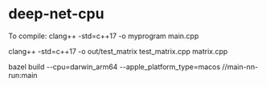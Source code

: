 # deep-net-cpu

To compile:
clang++ -std=c++17 -o myprogram main.cpp

clang++ -std=c++17 -o out/test_matrix test_matrix.cpp matrix.cpp

bazel build --cpu=darwin_arm64 --apple_platform_type=macos //main-nn-run:main
